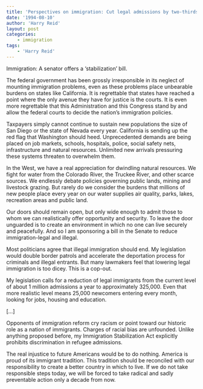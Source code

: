 ```yaml
---
title: 'Perspectives on immigration: Cut legal admissions by two-thirds'
date: '1994-08-10'
author: 'Harry Reid'
layout: post
categories:
    - immigration
tags:
    - 'Harry Reid'
---
```


Immigration: A senator offers a ‘stabilization’ bill.

The federal government has been grossly irresponsible in its neglect of mounting immigration problems, even as these problems place unbearable burdens on states like California. It is regrettable that states have reached a point where the only avenue they have for justice is the courts. It is even more regrettable that this Administration and this Congress stand by and allow the federal courts to decide the nation’s immigration policies.

Taxpayers simply cannot continue to sustain new populations the size of San Diego or the state of Nevada every year. California is sending up the red flag that Washington should heed. Unprecedented demands are being placed on job markets, schools, hospitals, police, social safety nets, infrastructure and natural resources. Unlimited new arrivals pressuring these systems threaten to overwhelm them.

In the West, we have a real appreciation for dwindling natural resources. We fight for water from the Colorado River, the Truckee River, and other scarce sources. We endlessly debate policies governing public lands, mining and livestock grazing. But rarely do we consider the burdens that millions of new people place every year on our water supplies air quality, parks, lakes, recreation areas and public land.

Our doors should remain open, but only wide enough to admit those to whom we can realistically offer opportunity and security. To leave the door unguarded is to create an environment in which no one can live securely and peacefully. And so I am sponsoring a bill in the Senate to reduce immigration-legal and illegal.

Most politicians agree that illegal immigration should end. My legislation would double border patrols and accelerate the deportation process for criminals and illegal entrants. But many lawmakers feel that lowering legal immigration is too dicey. This is a cop-out.

My legislation calls for a reduction of legal immigrants from the current level of about 1 million admissions a year to approximately 325,000. Even that more realistic level means 25,000 newcomers entering every month, looking for jobs, housing and education.

\[…\]

Opponents of immigration reform cry racism or point toward our historic role as a nation of immigrants. Charges of racial bias are unfounded. Unlike anything proposed before, my Immigration Stabilization Act explicitly prohibits discrimination in refugee admissions.

The real injustice to future Americans would be to do nothing. America is proud of its immigrant tradition. This tradition should be reconciled with our responsibility to create a better country in which to live. If we do not take responsible steps today, we will be forced to take radical and sadly preventable action only a decade from now.
